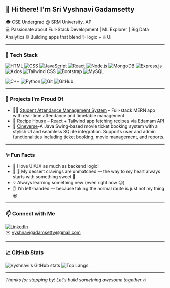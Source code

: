 ## 👋 Hi there! I'm Sri Vyshnavi Gadamsetty

🎓 CSE Undergrad @ SRM University, AP  
💻 Passionate about Full-Stack Development | ML Explorer | Big Data Analytics 
🌐 Building apps that blend ✨ logic + 🔥 UI

---

### 🚀 Tech Stack
![HTML](https://img.shields.io/badge/-HTML5-E34F26?style=flat-square&logo=html5&logoColor=white)
![CSS](https://img.shields.io/badge/-CSS3-1572B6?style=flat-square&logo=css3)
![JavaScript](https://img.shields.io/badge/-JavaScript-F7DF1E?style=flat-square&logo=javascript&logoColor=black)
![React](https://img.shields.io/badge/-React-61DAFB?style=flat-square&logo=react)
![Node.js](https://img.shields.io/badge/-Node.js-339933?style=flat-square&logo=node-dot-js)
![MongoDB](https://img.shields.io/badge/-MongoDB-4EA94B?style=flat-square&logo=mongodb)
![Express.js](https://img.shields.io/badge/-Express.js-000000?style=flat-square&logo=express&logoColor=white)
![Axios](https://img.shields.io/badge/-Axios-5A29E4?style=flat-square&logo=axios&logoColor=white)
![Tailwind CSS](https://img.shields.io/badge/-TailwindCSS-06B6D4?style=flat-square&logo=tailwind-css&logoColor=white)
![Bootstrap](https://img.shields.io/badge/-Bootstrap-7952B3?style=flat-square&logo=bootstrap&logoColor=white)
![MySQL](https://img.shields.io/badge/-MySQL-4479A1?style=flat-square&logo=mysql&logoColor=white)

![C++](https://img.shields.io/badge/-C++-00599C?style=flat-square&logo=cplusplus)
![Python](https://img.shields.io/badge/-Python-3776AB?style=flat-square&logo=python)
![Git](https://img.shields.io/badge/-Git-F05032?style=flat-square&logo=git)
![GitHub](https://img.shields.io/badge/-GitHub-181717?style=flat-square&logo=github)


---

### 🧩 Projects I'm Proud Of
- 🧑‍🏫 [Student Attendance Management System](https://github.com/vyshnaviGadamsetty/Student_attenadance_system) – Full-stack MERN app with real-time attendance and timetable management
- 🎯 [Recipe House](https://github.com/vyshnaviGadamsetty/recipe-house) – React + Tailwind app fetching recipes via Edamam API
- 🎥 [Cineverse](https://github.com/vyshnaviGadamsetty/Cineverse)-A Java Swing-based movie ticket booking system with a stylish UI and seamless SQLite integration. Supports user and admin functionalities including ticket booking, movie management, and reports.


---

### ✨ Fun Facts
- 💬 I love UI/UX as much as backend logic!
- 🧁 🧁 My dessert cravings are unmatched — the way to my heart always starts with something sweet 🤗
- 💡 Always learning something new (even right now 😉)
- ✋ I’m left-handed — because taking the normal route is just not my thing 😎

---

### 📫 Connect with Me

[![LinkedIn](https://img.shields.io/badge/-LinkedIn-blue?style=flat-square&logo=linkedin)](https://www.linkedin.com/in/srivyshnavigadamsetty/)  
✉️ vyshnavigadamsetty@gmail.com

---

### 📈 GitHub Stats
![Vyshnavi's GitHub stats](https://github-readme-stats.vercel.app/api?username=vyshnaviGadamsetty&show_icons=true&theme=radical)
![Top Langs](https://github-readme-stats.vercel.app/api/top-langs/?username=vyshnaviGadamsetty&layout=compact&theme=radical)

---
_Thanks for stopping by! Let's build something awesome together 🔥_

